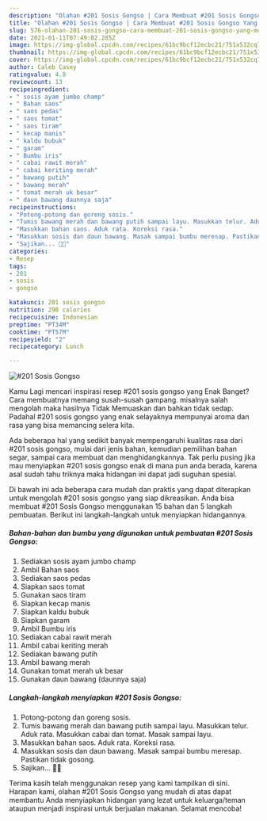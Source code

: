 ```yaml
---
description: "Olahan #201 Sosis Gongso | Cara Membuat #201 Sosis Gongso Yang Mudah Dan Praktis"
title: "Olahan #201 Sosis Gongso | Cara Membuat #201 Sosis Gongso Yang Mudah Dan Praktis"
slug: 576-olahan-201-sosis-gongso-cara-membuat-201-sosis-gongso-yang-mudah-dan-praktis
date: 2021-01-11T07:49:02.285Z
image: https://img-global.cpcdn.com/recipes/61bc9bcf12ecbc21/751x532cq70/201-sosis-gongso-foto-resep-utama.jpg
thumbnail: https://img-global.cpcdn.com/recipes/61bc9bcf12ecbc21/751x532cq70/201-sosis-gongso-foto-resep-utama.jpg
cover: https://img-global.cpcdn.com/recipes/61bc9bcf12ecbc21/751x532cq70/201-sosis-gongso-foto-resep-utama.jpg
author: Caleb Casey
ratingvalue: 4.8
reviewcount: 13
recipeingredient:
- " sosis ayam jumbo champ"
- " Bahan saos"
- " saos pedas"
- " saos tomat"
- " saos tiram"
- " kecap manis"
- " kaldu bubuk"
- " garam"
- " Bumbu iris"
- " cabai rawit merah"
- " cabai keriting merah"
- " bawang putih"
- " bawang merah"
- " tomat merah uk besar"
- " daun bawang daunnya saja"
recipeinstructions:
- "Potong-potong dan goreng sosis."
- "Tumis bawang merah dan bawang putih sampai layu. Masukkan telur. Aduk rata. Masukkan cabai dan tomat. Masak sampai layu."
- "Masukkan bahan saos. Aduk rata. Koreksi rasa."
- "Masukkan sosis dan daun bawang. Masak sampai bumbu meresap. Pastikan tidak gosong."
- "Sajikan... 👩‍🍳"
categories:
- Resep
tags:
- 201
- sosis
- gongso

katakunci: 201 sosis gongso 
nutrition: 298 calories
recipecuisine: Indonesian
preptime: "PT34M"
cooktime: "PT57M"
recipeyield: "2"
recipecategory: Lunch

---
```



![#201 Sosis Gongso](https://img-global.cpcdn.com/recipes/61bc9bcf12ecbc21/751x532cq70/201-sosis-gongso-foto-resep-utama.jpg)

Kamu Lagi mencari inspirasi resep #201 sosis gongso yang Enak Banget? Cara membuatnya memang susah-susah gampang. misalnya salah mengolah maka hasilnya Tidak Memuaskan dan bahkan tidak sedap. Padahal #201 sosis gongso yang enak selayaknya mempunyai aroma dan rasa yang bisa memancing selera kita.

Ada beberapa hal yang sedikit banyak mempengaruhi kualitas rasa dari #201 sosis gongso, mulai dari jenis bahan, kemudian pemilihan bahan segar, sampai cara membuat dan menghidangkannya. Tak perlu pusing jika mau menyiapkan #201 sosis gongso enak di mana pun anda berada, karena asal sudah tahu triknya maka hidangan ini dapat jadi suguhan spesial.




Di bawah ini ada beberapa cara mudah dan praktis yang dapat diterapkan untuk mengolah #201 sosis gongso yang siap dikreasikan. Anda bisa membuat #201 Sosis Gongso menggunakan 15 bahan dan 5 langkah pembuatan. Berikut ini langkah-langkah untuk menyiapkan hidangannya.

<!--inarticleads1-->

##### Bahan-bahan dan bumbu yang digunakan untuk pembuatan #201 Sosis Gongso:

1. Sediakan  sosis ayam jumbo champ
1. Ambil  Bahan saos
1. Sediakan  saos pedas
1. Siapkan  saos tomat
1. Gunakan  saos tiram
1. Siapkan  kecap manis
1. Siapkan  kaldu bubuk
1. Siapkan  garam
1. Ambil  Bumbu iris
1. Sediakan  cabai rawit merah
1. Ambil  cabai keriting merah
1. Sediakan  bawang putih
1. Ambil  bawang merah
1. Gunakan  tomat merah uk besar
1. Gunakan  daun bawang (daunnya saja)




<!--inarticleads2-->

##### Langkah-langkah menyiapkan #201 Sosis Gongso:

1. Potong-potong dan goreng sosis.
1. Tumis bawang merah dan bawang putih sampai layu. Masukkan telur. Aduk rata. Masukkan cabai dan tomat. Masak sampai layu.
1. Masukkan bahan saos. Aduk rata. Koreksi rasa.
1. Masukkan sosis dan daun bawang. Masak sampai bumbu meresap. Pastikan tidak gosong.
1. Sajikan... 👩‍🍳




Terima kasih telah menggunakan resep yang kami tampilkan di sini. Harapan kami, olahan #201 Sosis Gongso yang mudah di atas dapat membantu Anda menyiapkan hidangan yang lezat untuk keluarga/teman ataupun menjadi inspirasi untuk berjualan makanan. Selamat mencoba!
